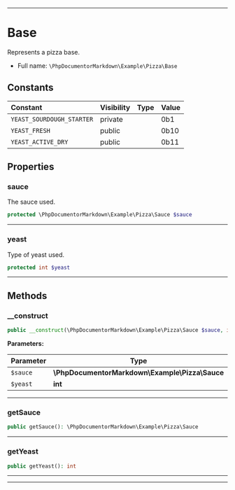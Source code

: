 ***

# Base

Represents a pizza base.

* Full name: `\PhpDocumentorMarkdown\Example\Pizza\Base`

## Constants

| Constant | Visibility | Type | Value |
|:---------|:-----------|:-----|:------|
|`YEAST_SOURDOUGH_STARTER`|private| |0b1|
|`YEAST_FRESH`|public| |0b10|
|`YEAST_ACTIVE_DRY`|public| |0b11|

## Properties

### sauce

The sauce used.

```php
protected \PhpDocumentorMarkdown\Example\Pizza\Sauce $sauce
```

***

### yeast

Type of yeast used.

```php
protected int $yeast
```

***

## Methods

### __construct

```php
public __construct(\PhpDocumentorMarkdown\Example\Pizza\Sauce $sauce, int $yeast = self::YEAST_SOURDOUGH_STARTER): mixed
```

**Parameters:**

| Parameter | Type | Description |
|-----------|------|-------------|
| `$sauce` | **\PhpDocumentorMarkdown\Example\Pizza\Sauce** |  |
| `$yeast` | **int** |  |

***

### getSauce

```php
public getSauce(): \PhpDocumentorMarkdown\Example\Pizza\Sauce
```

***

### getYeast

```php
public getYeast(): int
```

***


***

